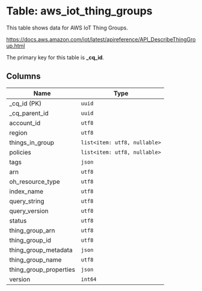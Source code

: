 # Table: aws_iot_thing_groups

This table shows data for AWS IoT Thing Groups.

https://docs.aws.amazon.com/iot/latest/apireference/API_DescribeThingGroup.html

The primary key for this table is **_cq_id**.

## Columns

| Name          | Type          |
| ------------- | ------------- |
|_cq_id (PK)|`uuid`|
|_cq_parent_id|`uuid`|
|account_id|`utf8`|
|region|`utf8`|
|things_in_group|`list<item: utf8, nullable>`|
|policies|`list<item: utf8, nullable>`|
|tags|`json`|
|arn|`utf8`|
|oh_resource_type|`utf8`|
|index_name|`utf8`|
|query_string|`utf8`|
|query_version|`utf8`|
|status|`utf8`|
|thing_group_arn|`utf8`|
|thing_group_id|`utf8`|
|thing_group_metadata|`json`|
|thing_group_name|`utf8`|
|thing_group_properties|`json`|
|version|`int64`|
